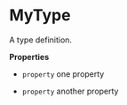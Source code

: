 # MyType

A type definition.


**Properties**

-   `property`  one property

-   `property`  another property



